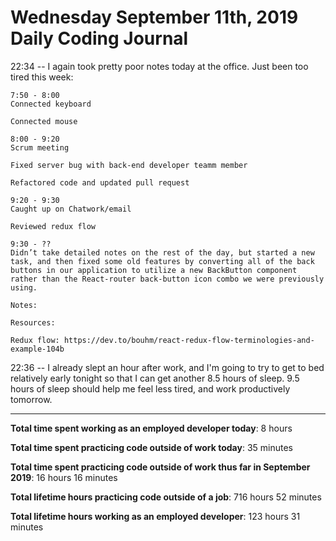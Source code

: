 # Wednesday September 11th, 2019 Daily Coding Journal

22:34 -- I again took pretty poor notes today at the office. Just been too tired this week:
```
7:50 - 8:00
Connected keyboard

Connected mouse

8:00 - 9:20
Scrum meeting

Fixed server bug with back-end developer teamm member

Refactored code and updated pull request

9:20 - 9:30
Caught up on Chatwork/email

Reviewed redux flow

9:30 - ??
Didn’t take detailed notes on the rest of the day, but started a new task, and then fixed some old features by converting all of the back buttons in our application to utilize a new BackButton component rather than the React-router back-button icon combo we were previously using.

Notes:

Resources:

Redux flow: https://dev.to/bouhm/react-redux-flow-terminologies-and-example-104b

```

22:36 -- I already slept an hour after work, and I'm going to try to get to bed relatively early tonight so that I can get another 8.5 hours of sleep. 9.5 hours of sleep should help me feel less tired, and work productively tomorrow.

___
**Total time spent working as an employed developer today**: 8 hours 

**Total time spent practicing code outside of work today**: 35 minutes

**Total time spent practicing code outside of work thus far in September 2019**: 16 hours 16 minutes

**Total lifetime hours practicing code outside of a job**: 716 hours 52 minutes

**Total lifetime hours working as an employed developer**: 123 hours 31 minutes